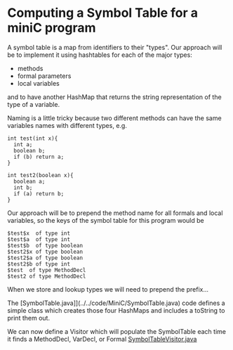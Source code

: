 # Computing a Symbol Table for a miniC program
A symbol table is a map from identifiers to their "types". Our approach will be to implement it using hashtables for each of the major types:
* methods
* formal parameters
* local variables

and to have another HashMap that returns the string representation of the type of a variable.

Naming is a little tricky because two different methods can have the same variables names with different types, e.g.
```
int test(int x){
  int a;
  boolean b;
  if (b) return a;
}

int test2(boolean x){
  boolean a;
  int b;
  if (a) return b;
}
```
Our approach will be to prepend the method name for all formals and local variables, so the keys of the symbol table for this program would be
```
$test$x  of type int
$test$a  of type int
$test$b  of type boolean
$test2$x of type boolean
$test2$a of type boolean
$test2$b of type int
$test  of type MethodDecl
$test2 of type MethodDecl
```
When we store and lookup types we will need to prepend the prefix...

The [SymbolTable.java]](../../code/MiniC/SymbolTable.java) code defines a simple class which creates those four HashMaps 
and includes a toString to print them out.

We can now define a Visitor which will populate the SymbolTable each time it finds a MethodDecl, VarDecl, or Formal
[SymbolTableVisitor.java](../../code/MiniC/SymbolTableVisitor.java)




